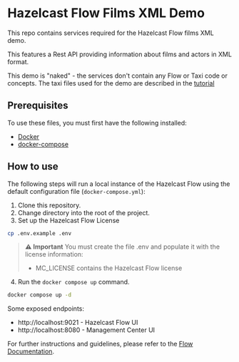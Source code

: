# Hazelcast Flow Films XML Demo 

This repo contains services required for the Hazelcast Flow films XML demo.

This features a Rest API providing information about films and actors in XML format.

This demo is "naked" - the services don't contain any Flow or Taxi code or concepts.
The taxi files used for the demo are described in the [tutorial](https://docs.hazelcast.com/flow/5.5/guides/work-with-xml)

## Prerequisites

To use these files, you must first have the following installed:

- [Docker](https://docs.docker.com/engine/installation/)
- [docker-compose](https://docs.docker.com/compose/install/)

## How to use

The following steps will run a local instance of the Hazelcast Flow using the default configuration file (`docker-compose.yml`):

1. Clone this repository.
2. Change directory into the root of the project.
3. Set up the Hazelcast Flow License
```bash
cp .env.example .env
```

> **⚠️ Important**
> You must create the file .env and populate it with the license information:
>   - MC_LICENSE contains the Hazelcast Flow license

4. Run the `docker compose up` command.

```bash
docker compose up -d
```

Some exposed endpoints:
- http://localhost:9021 - Hazelcast Flow UI
- http://localhost:8080 - Management Center UI

For further instructions and guidelines, please refer to the [Flow Documentation](https://docs.hazelcast.com/flow/5.5/guides/work-with-xml).
